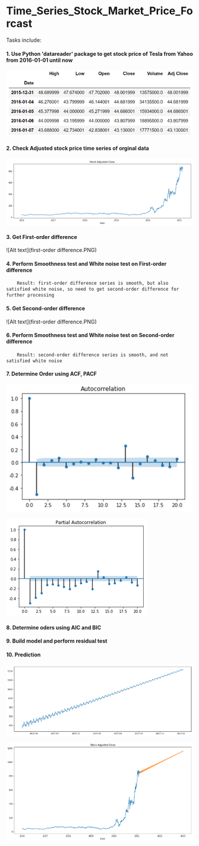 # Time_Series_Stock_Market_Price_Forcast

Tasks include:
#### 1. Use Python 'datareader' package to get stock price of Tesla from Yahoo from 2016-01-01 until now
![Alt text](tesla_data.PNG)
#### 2. Check Adjusted stock price time series of orginal data
![Alt text](original_time_series_chart.PNG)
#### 3. Get First-order difference
![Alt text](first-order difference.PNG) 
#### 4. Perform Smoothness test and White noise test on First-order difference
        Result: first-order difference series is smooth, but also satisfied white noise, so need to get second-order difference for further processing
#### 5. Get Second-order difference
![Alt text](first-order difference.PNG) 
#### 6. Perform Smoothness test and White noise test on Second-order difference
        Result: second-order difference series is smooth, and not satisfied white noise
#### 7. Determine Order using ACF, PACF
![Alt text](autocorrelation.PNG) 

![Alt text](partial_autocorrelation.png) 
#### 8. Determine oders using AIC and BIC

#### 9. Build model and perform residual test

#### 10. Prediction
![Alt text](prediction1.png) 

![Alt text](prediction2.png) 

